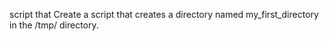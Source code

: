 script that Create a script that creates a directory named my_first_directory in the /tmp/ directory.
